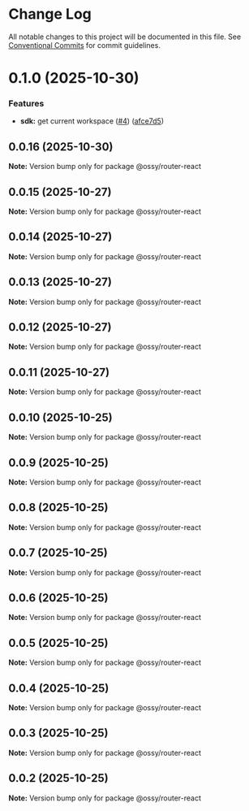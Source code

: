 # Change Log

All notable changes to this project will be documented in this file.
See [Conventional Commits](https://conventionalcommits.org) for commit guidelines.

# 0.1.0 (2025-10-30)


### Features

* **sdk:** get current workspace ([#4](https://github.com/ossy-se/packages/issues/4)) ([afce7d5](https://github.com/ossy-se/packages/commit/afce7d5787af42691f62c9eba672ea1be000e19e))





## 0.0.16 (2025-10-30)

**Note:** Version bump only for package @ossy/router-react





## 0.0.15 (2025-10-27)

**Note:** Version bump only for package @ossy/router-react





## 0.0.14 (2025-10-27)

**Note:** Version bump only for package @ossy/router-react





## 0.0.13 (2025-10-27)

**Note:** Version bump only for package @ossy/router-react





## 0.0.12 (2025-10-27)

**Note:** Version bump only for package @ossy/router-react





## 0.0.11 (2025-10-27)

**Note:** Version bump only for package @ossy/router-react





## 0.0.10 (2025-10-25)

**Note:** Version bump only for package @ossy/router-react





## 0.0.9 (2025-10-25)

**Note:** Version bump only for package @ossy/router-react





## 0.0.8 (2025-10-25)

**Note:** Version bump only for package @ossy/router-react





## 0.0.7 (2025-10-25)

**Note:** Version bump only for package @ossy/router-react





## 0.0.6 (2025-10-25)

**Note:** Version bump only for package @ossy/router-react





## 0.0.5 (2025-10-25)

**Note:** Version bump only for package @ossy/router-react





## 0.0.4 (2025-10-25)

**Note:** Version bump only for package @ossy/router-react





## 0.0.3 (2025-10-25)

**Note:** Version bump only for package @ossy/router-react





## 0.0.2 (2025-10-25)

**Note:** Version bump only for package @ossy/router-react
